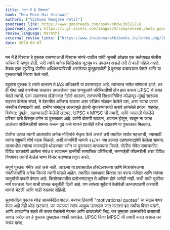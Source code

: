 ```yaml
---
title: "मन में है विश्वास"
book: "Man Mein Hai Vishwas"
authors: ["Vishwas Nangare Patil"]
goodreads_link: https://www.goodreads.com/book/show/30522718
goodreads_cover: https://i.gr-assets.com/images/S/compressed.photo.goodreads.com/books/1465674533l/30522718.jpg
review_language: Marathi
external_review_links: ["https://www.insidemarathibooks.in/index.php/2020/04/20/man-me-hai-vishwas-marathi-book-review/", "https://www.goodreads.com/review/show/3287035971"]
date: 2020-04-07
---
```


मन में है विश्वास हे पुस्तक वाचण्याआधी विश्वास नांगरे-पाटील यांची जुजबी ओळख एक कर्तव्यदक्ष पोलीस अधिकारी म्हणून होती. जरी त्यांचे अनेक व्हिडिओस यूट्यूब वर उपलब्ध असले तरी ते काही पहिले नव्हते. केवळ एका सुप्रसिद्ध पोलीस अधिकाऱ्याविषयी असलेल्या कुतूहलापोटी हे पुस्तक वाचावयास घेतले आणि या पुस्तकानेही निराश केले नाही.

बहुतांश पुस्तक हे त्यांचे बालपण ते IAS अधिकारी या प्रवासाबद्दल आहे. त्यांच्याच भाषेत सांगायचे झाले, तर ही गोष्ट आहे वारणेच्या काठावर उमललेल्या एका रानफुलांने परिस्थितीशी दोन हात करून UPSC चे तख्त भेदले त्याची. एका लहानश्या खेडेगावात गेलेले बालपण, तरुणपणी शिक्षणांनिमित्त कोल्हापूर-मुंबई सारख्या शहरात केलेला संघर्ष, ते देशातील अतिशय खडतर अशा परीक्षेत संपादन केलेले यश, असा त्यांचा प्रवास नक्कीच प्रेरणादायी आहे. ग्रामीण भागातून आल्यामुळे इंग्रजी सुधारण्यासाठी करावे लागलेले प्रयत्न, शहरात, विशेषत: मुंबईत, राहण्यासाठी केलेली खटपट, UPSC व MPSC ची तयारी, आणि त्यासाठी घेतलेले परिश्रम यांचे विस्तृत वर्णन या पुस्तकात आहे. प्रसंगी बोलणी खाऊन, अपमान झेलून, खचून ना जाता आलेल्या परिस्थितीशी सामना करून पुढे कसे यायचे ह्याचीही बरीच उदाहरणे या पुस्तकात मिळतात.

पोलीस दलात त्यांनी आतापर्यंत अनेक मोहिमांचे नेतृत्व केले असले तरी त्यातील सर्वात महत्त्वाची, ज्यासाठी त्यांना राष्ट्रपती शौर्य पदक मिळाले, अशी कामगिरी म्हणजे २६/११ च्या हल्यात दहशतवाद्यांशी केलेला सामना. ताजमधील त्यांच्या कारवाईचे थोडक्यात वर्णन या पुस्तकात वाचावयास मिळते. पोलीस सेवेत समाजातील विविध घटकांशी आलेला संबंध व त्यावरून हल्लीची सामाजिक परिस्थिती, तरुणाईची जीवनशैली अशा विविध विषयांवर त्यांनी केलेले भाष्य विचार करण्यास प्रवृत्त करते.

संपूर्ण पुस्तक गंभीर आहे असे नाही. आपल्या या प्रवासातील हॉस्टेलवरच्या आणि मित्रांसोबतच्या गंमतीजंमतींचे अनेक किस्से त्यांनी मांडले आहेत. त्यातील सामंथाचा किस्सा तर बराच मजेदार आणि त्यांच्या चातुर्याची पावती देणारा आहे. किशोरवयातील प्रलोभनांपासून ते अलिप्त होते असेही नाही. कधी कधी चुकीचा मार्ग पकडला गेला याची प्रांजळ कबुलीही दिली आहे. पण त्यांच्या सुदैवानं वेळोवेळी कानउघाडणी करणारी माणसे भेटली आणि गाडी रुळावर राहिली.

सुरुवातीला पुस्तक थोडं आत्मकेंद्रित वाटलं. बऱ्याच ठिकाणी "motivational quotes" चा सढळ वापर केला आहे तेही थोडं खटकलं. पण जसजसं त्यांचं आयुष्य उलगडत जात तसतसं ह्या सर्वांचा विसर पडतो, आणि आठवणीत राहते ती फक्त घेतलेली मेहनत आणि दाखवलेली जिद्द. जर तुम्हाला आत्मचरित्रे वाचायची आवड असेल तर हे पुस्तक तुम्हाऱाल नक्की आवडेल. UPSC किंवा MPSC ची तयारी करत असाल तर जरूर वाचा.